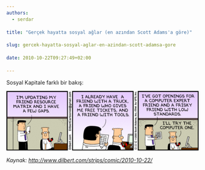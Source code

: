 ```yaml
---
authors:
  - serdar

title: "Gerçek hayatta sosyal ağlar (en azından Scott Adams'a göre)"

slug: gercek-hayatta-sosyal-aglar-en-azindan-scott-adamsa-gore

date: 2010-10-22T09:27:49+02:00

---
```


Sosyal Kapitale farklı bir bakış:
<!-- more -->
![Image:Gerçek hayatta sosyal ağlar (en azından Scott Adams’a göre)](../../images/imported/gercek-hayatta-sosyal-aglar-en-azindan-scott-adamsa-gore-M2.gif)

*Kaynak: http://www.dilbert.com/strips/comic/2010-10-22/*
